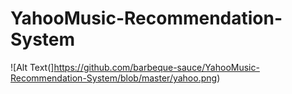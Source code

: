 # YahooMusic-Recommendation-System
![Alt Text(]https://github.com/barbeque-sauce/YahooMusic-Recommendation-System/blob/master/yahoo.png)

